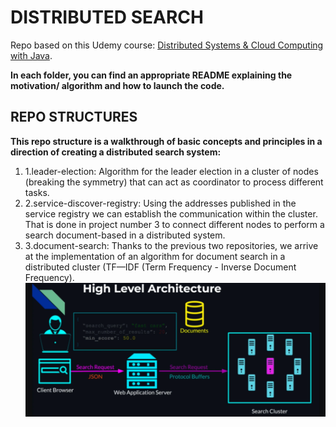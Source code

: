 # DISTRIBUTED SEARCH

Repo based on this Udemy course: [Distributed Systems & Cloud Computing with Java](https://www.udemy.com/course/distributed-systems-cloud-computing-with-java/).

**In each folder, you can find an appropriate README explaining the motivation/ algorithm and how to launch the code.**

##  

## REPO STRUCTURES

**This repo structure is a walkthrough of basic concepts and principles in a direction of creating a distributed search system:**

1. 1.leader-election: Algorithm for the leader election in a cluster of nodes (breaking the symmetry) that can act as coordinator to process different tasks.
2. 2.service-discover-registry: Using the addresses published in the service registry we can establish the communication within the cluster. That is done in project number 3 to connect different nodes to perform a search document-based in a distributed system.
3. 3.document-search: Thanks to the previous two repositories, we arrive at the implementation of an algorithm for document search in a distributed cluster (TF—IDF (Term Frequency - Inverse Document Frequency).![](./3.document-search/high-level-search-architecture.png)